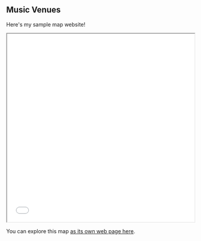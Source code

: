 ## Music Venues

Here's my sample map website!

<iframe src="musicvenues.html" height="500" width="500"></iframe>

You can explore this map [as its own web page here](musicvenues.html).
